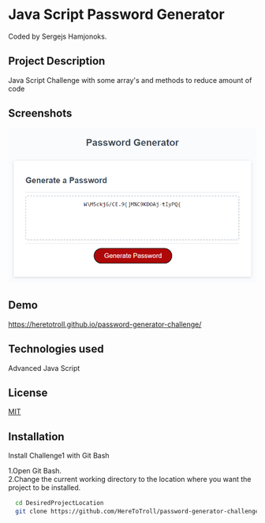 
# Java Script Password Generator

Coded by Sergejs Hamjonoks.

## Project Description

Java Script Challenge with some array's and methods to reduce amount of code




## Screenshots

![App Screenshot](WorkingApp.png)


## Demo

https://heretotroll.github.io/password-generator-challenge/
## Technologies used

Advanced Java Script


## License

[MIT](https://choosealicense.com/licenses/mit/)

## Installation

Install Challenge1 with Git Bash

1.Open Git Bash.  
2.Change the current working directory to the location where you want the project to be installed.


```bash
  cd DesiredProjectLocation
  git clone https://github.com/HereToTroll/password-generator-challenge.git
```
    